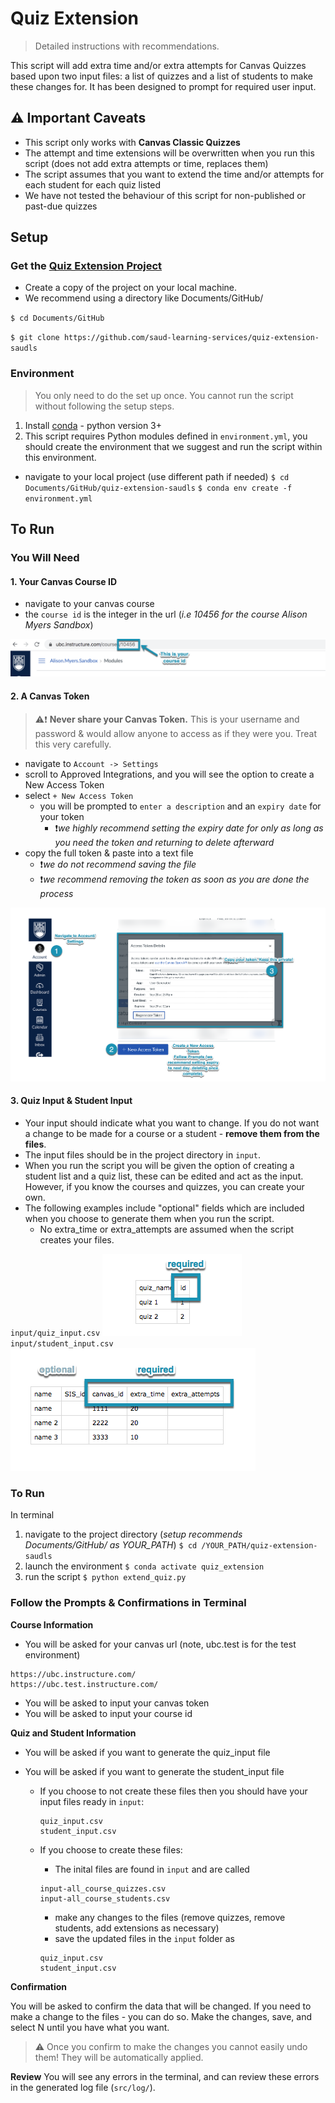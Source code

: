 # Quiz Extension
> Detailed instructions with recommendations. 

This script will add extra time and/or extra attempts for Canvas Quizzes based upon two input files: a list of quizzes and a list of students to make these changes for. It has been designed to prompt for required user input.

## **:warning: Important Caveats**
- This script only works with **Canvas Classic Quizzes**
- The attempt and time extensions will be overwritten when you run this script (does not add extra attempts or time, replaces them)
- The script assumes that you want to extend the time and/or attempts for each student for each quiz listed
- We have not tested the behaviour of this script for non-published or past-due quizzes

## Setup

### Get the [Quiz Extension Project](https://github.com/saud-learning-services/quiz-extension-saudls)

- Create a copy of the project on your local machine. 
- We recommend using a directory like Documents/GitHub/

`$ cd Documents/GitHub`

`$ git clone https://github.com/saud-learning-services/quiz-extension-saudls`

### Environment
> You only need to do the set up once. You cannot run the script without following the setup steps. 

1. Install [conda](https://docs.conda.io/projects/conda/en/latest/user-guide/install/) - python version 3+ 
2. This script requires Python modules defined in `environment.yml`, you should create the environment that we suggest and run the script within this environment.
- navigate to your local project (use different path if needed)
`$ cd Documents/GitHub/quiz-extension-saudls` 
`$ conda env create -f environment.yml`

## To Run
### You Will Need

#### 1. Your Canvas Course ID
- navigate to your canvas course
- the `course id` is the integer in the url (*i.e 10456 for the course Alison Myers Sandbox*)

![](_assets/canvas_course_id.png)

#### 2. A Canvas Token

> :warning::exclamation: **Never share your Canvas Token.** This is your username and password & would allow anyone to access as if they were you. Treat this very carefully.

- navigate to `Account -> Settings`
- scroll to Approved Integrations, and you will see the option to create a New Access Token
- select `+ New Access Token`
  - you will be prompted to `enter a description` and an `expiry date` for your token
      -  :exclamation:*we highly recommend setting the expiry date for only as long as you need the token and returning to delete afterward*
- copy the full token & paste into a text file 
    - :exclamation:*we do not recommend saving the file*
    - :exclamation:*we recommend removing the token as soon as you are done the process*

![](_assets/canvas_create_token.png)

#### 3. Quiz Input & Student Input
- Your input should indicate what you want to change. If you do not want a change to be made for a course or a student - **remove them from the files**. 
- The input files should be in the project directory in `input`.
- When you run the script you will be given the option of creating a student list and a quiz list, these can be edited and act as the input. However, if you know the courses and quizzes, you can create your own.
- The following examples include "optional" fields which are included when you choose to generate them when you run the script. 
  - No extra_time or extra_attempts are assumed when the script creates your files. 

`input/quiz_input.csv`
![](_assets/quiz_file.png)
`input/student_input.csv`
![](_assets/student_file.png)

### To Run

In terminal
1. navigate to the project directory (*setup recommends Documents/GitHub/ as YOUR_PATH*)
`$ cd /YOUR_PATH/quiz-extension-saudls`
2. launch the environment
`$ conda activate quiz_extension`
3. run the script
`$ python extend_quiz.py`

### Follow the Prompts & Confirmations in Terminal
**Course Information**
- You will be asked for your canvas url (note, ubc.test is for the test environment)
```
https://ubc.instructure.com/
https://ubc.test.instructure.com/
```

- You will be asked to input your canvas token
- You will be asked to input your course id 


**Quiz and Student Information**

- You will be asked if you want to generate the quiz_input file
- You will be asked if you want to generate the student_input file 

  - If you choose to not create these files then you should have your input files ready in `input`:
    ```
    quiz_input.csv
    student_input.csv
    ```
 
  - If you choose to create these files:
    - The inital files are found in `input` and are called
    ```
    input-all_course_quizzes.csv
    input-all_course_students.csv
    ```
    - make any changes to the files (remove quizzes, remove students, add extensions as necessary)
    - save the updated files in the `input` folder as
    ```
    quiz_input.csv
    student_input.csv
    ```


**Confirmation**

You will be asked to confirm the data that will be changed. If you need to make a change to the files - you can do so. Make the changes, save, and select N until you have what you want.

> :warning: Once you confirm to make the changes you cannot easily undo them! They will be automatically applied. 

**Review**
You will see any errors in the terminal, and can review these errors in the generated log file (`src/log/`).
